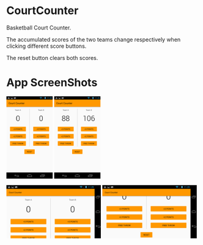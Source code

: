 # CourtCounter
Basketball Court Counter. 

The accumulated scores of the two teams change respectively when clicking different score buttons. 

The reset button clears both scores.

# App ScreenShots
<img src="screenshots/1.png" width="24%"/> <img src="screenshots/2.png" width="24%"/> 

<img src="screenshots/3.png" width="49%"/> <img src="screenshots/4.png" width="49%"/>
